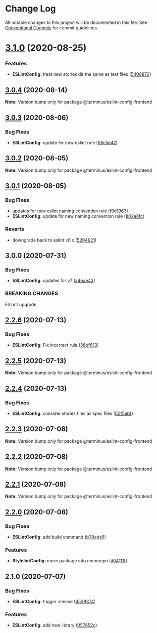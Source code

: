 # Change Log

All notable changes to this project will be documented in this file.
See [Conventional Commits](https://conventionalcommits.org) for commit guidelines.

# [3.1.0](https://github.com/GetTerminus/terminus-oss/compare/@terminus/eslint-config-frontend@3.0.4...@terminus/eslint-config-frontend@3.1.0) (2020-08-25)

### Features

* **ESLintConfig:** treat new stories dir the same as test files ([5408872](https://github.com/GetTerminus/terminus-oss/commit/54088724fc1d3f8dcbd2724c403a12e7c79c7b35))

## [3.0.4](https://github.com/GetTerminus/terminus-oss/compare/@terminus/eslint-config-frontend@3.0.3...@terminus/eslint-config-frontend@3.0.4) (2020-08-14)

**Note:** Version bump only for package @terminus/eslint-config-frontend

## [3.0.3](https://github.com/GetTerminus/terminus-oss/compare/@terminus/eslint-config-frontend@3.0.2...@terminus/eslint-config-frontend@3.0.3) (2020-08-06)

### Bug Fixes

* **ESLintConfig:** update for new eslint rule ([08c5e42](https://github.com/GetTerminus/terminus-oss/commit/08c5e42aff3882de4e83245a704cb89b20e7f83d))

## [3.0.2](https://github.com/GetTerminus/terminus-oss/compare/@terminus/eslint-config-frontend@3.0.1...@terminus/eslint-config-frontend@3.0.2) (2020-08-05)

**Note:** Version bump only for package @terminus/eslint-config-frontend

## [3.0.1](https://github.com/GetTerminus/terminus-oss/compare/@terminus/eslint-config-frontend@3.0.0...@terminus/eslint-config-frontend@3.0.1) (2020-08-05)

### Bug Fixes

* updates for new eslint naming convention rule ([f9d1963](https://github.com/GetTerminus/terminus-oss/commit/f9d1963184a2e483274b629e6bb6504e21baa743))
* **ESLintConfig:** update for new naming convention rule ([802a8fc](https://github.com/GetTerminus/terminus-oss/commit/802a8fcfdf44bcf54c98c1ede7cfaf335d86cebf))

### Reverts

* downgrade back to eslint v6.x ([5204621](https://github.com/GetTerminus/terminus-oss/commit/5204621a0c0aef6d7892222f190f07a620497d73))

## 3.0.0 (2020-07-31)

### Bug Fixes

* **ESLintConfig:** updates for v7 ([a4eae43](https://github.com/GetTerminus/terminus-oss/commit/a4eae434b4f0fbcdfddd95e495ea81fc0b43d1ff))

### BREAKING CHANGES

ESLint upgrade

## [2.2.6](https://github.com/GetTerminus/terminus-oss/compare/@terminus/eslint-config-frontend@2.2.5...@terminus/eslint-config-frontend@2.2.6) (2020-07-13)

### Bug Fixes

* **ESLintConfig:** Fix incorrect rule ([36bf613](https://github.com/GetTerminus/terminus-oss/commit/36bf613dd663af913d538ca07008b6d825b46e89))

## [2.2.5](https://github.com/GetTerminus/terminus-oss/compare/@terminus/eslint-config-frontend@2.2.4...@terminus/eslint-config-frontend@2.2.5) (2020-07-13)

**Note:** Version bump only for package @terminus/eslint-config-frontend

## [2.2.4](https://github.com/GetTerminus/terminus-oss/compare/@terminus/eslint-config-frontend@2.2.3...@terminus/eslint-config-frontend@2.2.4) (2020-07-13)

### Bug Fixes

* **ESLintConfig:** consider stories files as spec files ([00f5ebf](https://github.com/GetTerminus/terminus-oss/commit/00f5ebf560885c390595d76f7eaeabd8c254f463))

## [2.2.3](https://github.com/GetTerminus/terminus-oss/compare/@terminus/eslint-config-frontend@2.2.2...@terminus/eslint-config-frontend@2.2.3) (2020-07-08)

**Note:** Version bump only for package @terminus/eslint-config-frontend

## [2.2.2](https://github.com/GetTerminus/terminus-oss/compare/@terminus/eslint-config-frontend@2.2.1...@terminus/eslint-config-frontend@2.2.2) (2020-07-08)

**Note:** Version bump only for package @terminus/eslint-config-frontend

## [2.2.1](https://github.com/GetTerminus/terminus-oss/compare/@terminus/eslint-config-frontend@2.2.0...@terminus/eslint-config-frontend@2.2.1) (2020-07-08)

**Note:** Version bump only for package @terminus/eslint-config-frontend

## [2.2.0](https://github.com/GetTerminus/terminus-oss/compare/@terminus/eslint-config-frontend@2.1.0...@terminus/eslint-config-frontend@2.2.0) (2020-07-08)

### Bug Fixes

* **ESLintConfig:** add build command ([b38ada9](https://github.com/GetTerminus/terminus-oss/commit/b38ada91d034ebe18b96f46b603b13b0ccbca5c0))

### Features

* **StylelintConfig:** move package into monorepo ([d04111f](https://github.com/GetTerminus/terminus-oss/commit/d04111fe906a8ed91cf17a659ac0bcb24ee4910f))

## 2.1.0 (2020-07-07)

### Bug Fixes

* **ESLintConfig:** trigger release ([4538874](https://github.com/GetTerminus/terminus-oss/commit/4538874ece4228ff44372f0ea9eda4abc664739f))

### Features

* **ESLintConfig:** add new library ([057852c](https://github.com/GetTerminus/terminus-oss/commit/057852c954ea5820db4abf7010cf5a79c61547f0))
